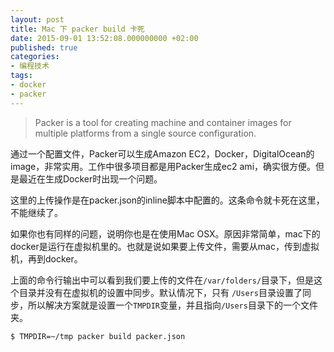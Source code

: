 ```yaml
---
layout: post
title: Mac 下 packer build 卡死
date: 2015-09-01 13:52:08.000000000 +02:00
published: true
categories:
- 编程技术
tags:
- docker
- packer
---
```

> Packer is a tool for creating machine and container images for multiple platforms from a single source configuration.

通过一个配置文件，Packer可以生成Amazon EC2，Docker，DigitalOcean的image，非常实用。工作中很多项目都是用Packer生成ec2 ami，确实很方便。但是最近在生成Docker时出现一个问题。

<script src="https://gist.github.com/kylewu/c9f93df5f3cc1d55b51e.js"></script>

这里的上传操作是在packer.json的inline脚本中配置的。这条命令就卡死在这里，不能继续了。

如果你也有同样的问题，说明你也是在使用Mac OSX。原因非常简单，mac下的docker是运行在虚拟机里的。也就是说如果要上传文件，需要从mac，传到虚拟机，再到docker。

上面的命令行输出中可以看到我们要上传的文件在`/var/folders/`目录下，但是这个目录并没有在虚拟机的设置中同步。默认情况下，只有 `/Users`目录设置了同步，所以解决方案就是设置一个`TMPDIR`变量，并且指向`/Users`目录下的一个文件夹。

`$ TMPDIR=~/tmp packer build packer.json`

